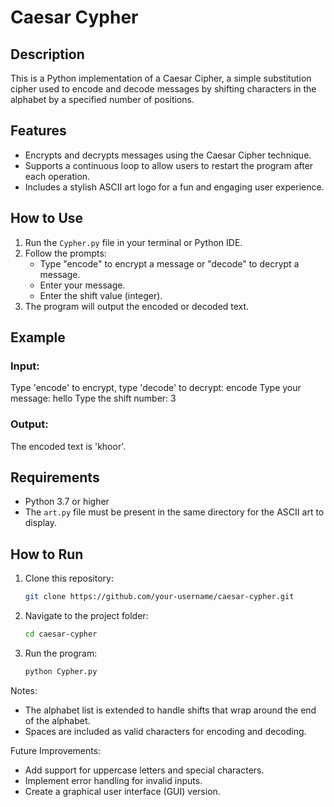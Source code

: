 # Caesar Cypher

## Description
This is a Python implementation of a Caesar Cipher, a simple substitution cipher used to encode and decode messages by shifting characters in the alphabet by a specified number of positions.

## Features
- Encrypts and decrypts messages using the Caesar Cipher technique.
- Supports a continuous loop to allow users to restart the program after each operation.
- Includes a stylish ASCII art logo for a fun and engaging user experience.

## How to Use
1. Run the `Cypher.py` file in your terminal or Python IDE.
2. Follow the prompts:
   - Type "encode" to encrypt a message or "decode" to decrypt a message.
   - Enter your message.
   - Enter the shift value (integer).
3. The program will output the encoded or decoded text.

## Example
### Input:

Type 'encode' to encrypt, type 'decode' to decrypt: encode Type your message: hello Type the shift number: 3

### Output:

The encoded text is 'khoor'.


## Requirements
- Python 3.7 or higher
- The `art.py` file must be present in the same directory for the ASCII art to display.

## How to Run
1. Clone this repository:
   ```bash
   git clone https://github.com/your-username/caesar-cypher.git
2. Navigate to the project folder:
   ```bash
   cd caesar-cypher
3. Run the program:
   ```bash
   python Cypher.py


Notes:

- The alphabet list is extended to handle shifts that wrap around the end of the alphabet.
- Spaces are included as valid characters for encoding and decoding.

Future Improvements:

- Add support for uppercase letters and special characters.
- Implement error handling for invalid inputs.
- Create a graphical user interface (GUI) version.

